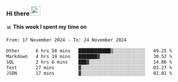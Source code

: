 ### Hi there <a href="https://www.gautamkrishnar.com/"><img src="https://media.giphy.com/media/hvRJCLFzcasrR4ia7z/giphy.gif" width="25px"></a>

📊 **This week I spent my time on**

<!--START_SECTION:waka-->

```txt
From: 17 November 2024 - To: 24 November 2024

Other      6 hrs 58 mins   ████████████▒░░░░░░░░░░░░   49.25 %
Markdown   4 hrs 19 mins   ███████▓░░░░░░░░░░░░░░░░░   30.52 %
SQL        2 hrs 6 mins    ███▓░░░░░░░░░░░░░░░░░░░░░   14.86 %
Text       27 mins         ▓░░░░░░░░░░░░░░░░░░░░░░░░   03.27 %
JSON       17 mins         ▓░░░░░░░░░░░░░░░░░░░░░░░░   02.01 %
```

<!--END_SECTION:waka-->
